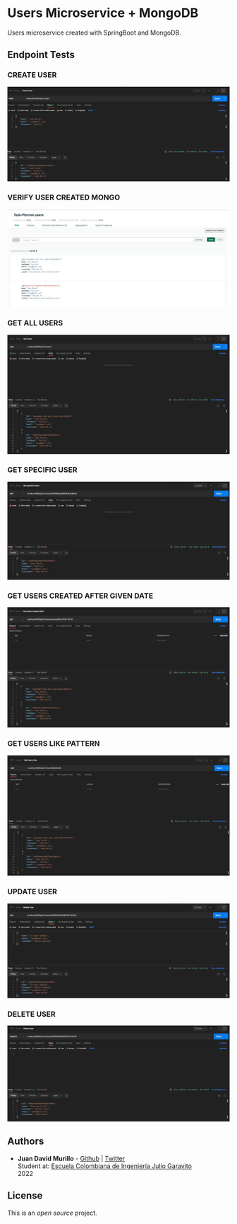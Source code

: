 # Users Microservice + MongoDB

Users microservice created with SpringBoot and MongoDB.

## Endpoint Tests
### CREATE USER
![](https://github.com/juancho20sp/IETI-2022-Users/blob/mongo/src/main/resources/static/images/lab02/01-createUser.jpg)

### VERIFY USER CREATED MONGO
![](https://github.com/juancho20sp/IETI-2022-Users/blob/mongo/src/main/resources/static/images/lab02/02-createUserMongo.jpg)

### GET ALL USERS
![](https://github.com/juancho20sp/IETI-2022-Users/blob/mongo/src/main/resources/static/images/lab02/03-getAllUsers.jpg)

### GET SPECIFIC USER
![](https://github.com/juancho20sp/IETI-2022-Users/blob/mongo/src/main/resources/static/images/lab02/04-getSpecificUser.jpg)

### GET USERS CREATED AFTER GIVEN DATE
![](https://github.com/juancho20sp/IETI-2022-Users/blob/mongo/src/main/resources/static/images/lab02/05-getUsersCreatedAfter.jpg)

### GET USERS LIKE PATTERN
![](https://github.com/juancho20sp/IETI-2022-Users/blob/mongo/src/main/resources/static/images/lab02/06-getUsersLike.jpg)

### UPDATE USER
![](https://github.com/juancho20sp/IETI-2022-Users/blob/mongo/src/main/resources/static/images/lab02/07-updateUser.jpg)

### DELETE USER
![](https://github.com/juancho20sp/IETI-2022-Users/blob/mongo/src/main/resources/static/images/lab02/08-deleteUser.jpg)


## Authors

- **Juan David Murillo** - [Github](https://github.com/juancho20sp) | [Twitter](https://twitter.com/juancho20sp)<br/>
  Student at: [Escuela Colombiana de Ingeniería Julio Garavito](https://www.escuelaing.edu.co/es/) <br/>
  2022

## License

This is an _open source_ project.
